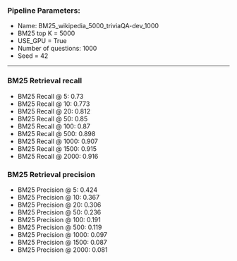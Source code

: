 ### Pipeline Parameters:
* Name: BM25_wikipedia_5000_triviaQA-dev_1000
* BM25 top K = 5000
* USE_GPU = True
* Number of questions: 1000
* Seed = 42
------
### BM25 Retrieval recall 
* BM25 Recall @ 5: 0.73
* BM25 Recall @ 10: 0.773
* BM25 Recall @ 20: 0.812
* BM25 Recall @ 50: 0.85
* BM25 Recall @ 100: 0.87
* BM25 Recall @ 500: 0.898
* BM25 Recall @ 1000: 0.907
* BM25 Recall @ 1500: 0.915
* BM25 Recall @ 2000: 0.916
### BM25 Retrieval precision 
* BM25 Precision @ 5: 0.424
* BM25 Precision @ 10: 0.367
* BM25 Precision @ 20: 0.306
* BM25 Precision @ 50: 0.236
* BM25 Precision @ 100: 0.191
* BM25 Precision @ 500: 0.119
* BM25 Precision @ 1000: 0.097
* BM25 Precision @ 1500: 0.087
* BM25 Precision @ 2000: 0.081
